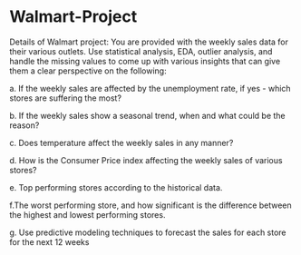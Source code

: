 # Walmart-Project
Details of Walmart project:
You are provided with the weekly sales data for their various outlets. Use statistical analysis, EDA, outlier analysis, and handle the missing values to come up with various insights that can give them a clear perspective on the following:

a. If the weekly sales are affected by the unemployment rate, if yes - which stores are suffering the most?

b. If the weekly sales show a seasonal trend, when and what could be the reason?

c. Does temperature affect the weekly sales in any manner?

d. How is the Consumer Price index affecting the weekly sales of various stores?

e. Top performing stores according to the historical data.

f.The worst performing store, and how significant is the difference between the highest and lowest performing stores.

g. Use predictive modeling techniques to forecast the sales for each store for the next 12 weeks
